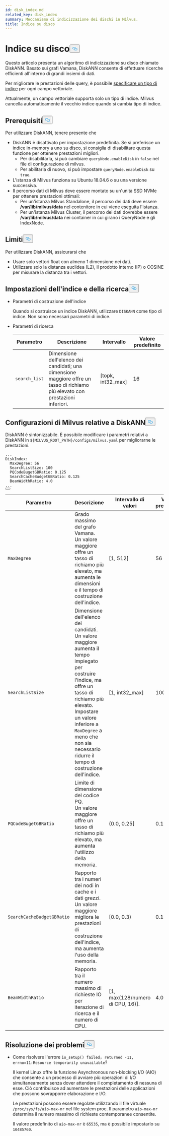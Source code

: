 ```yaml
---
id: disk_index.md
related_key: disk_index
summary: Meccanismo di indicizzazione dei dischi in Milvus.
title: Indice su disco
---
```

<h1 id="On-disk-Index" class="common-anchor-header">Indice su disco<button data-href="#On-disk-Index" class="anchor-icon" translate="no">
      <svg translate="no"
        aria-hidden="true"
        focusable="false"
        height="20"
        version="1.1"
        viewBox="0 0 16 16"
        width="16"
      >
        <path
          fill="#0092E4"
          fill-rule="evenodd"
          d="M4 9h1v1H4c-1.5 0-3-1.69-3-3.5S2.55 3 4 3h4c1.45 0 3 1.69 3 3.5 0 1.41-.91 2.72-2 3.25V8.59c.58-.45 1-1.27 1-2.09C10 5.22 8.98 4 8 4H4c-.98 0-2 1.22-2 2.5S3 9 4 9zm9-3h-1v1h1c1 0 2 1.22 2 2.5S13.98 12 13 12H9c-.98 0-2-1.22-2-2.5 0-.83.42-1.64 1-2.09V6.25c-1.09.53-2 1.84-2 3.25C6 11.31 7.55 13 9 13h4c1.45 0 3-1.69 3-3.5S14.5 6 13 6z"
        ></path>
      </svg>
    </button></h1><p>Questo articolo presenta un algoritmo di indicizzazione su disco chiamato DiskANN. Basato sui grafi Vamana, DiskANN consente di effettuare ricerche efficienti all'interno di grandi insiemi di dati.</p>
<p>Per migliorare le prestazioni delle query, è possibile <a href="/docs/it/index-vector-fields.md">specificare un tipo di indice</a> per ogni campo vettoriale.</p>
<div class="alert note"> 
Attualmente, un campo vettoriale supporta solo un tipo di indice. Milvus cancella automaticamente il vecchio indice quando si cambia tipo di indice.</div>
<h2 id="Prerequisites" class="common-anchor-header">Prerequisiti<button data-href="#Prerequisites" class="anchor-icon" translate="no">
      <svg translate="no"
        aria-hidden="true"
        focusable="false"
        height="20"
        version="1.1"
        viewBox="0 0 16 16"
        width="16"
      >
        <path
          fill="#0092E4"
          fill-rule="evenodd"
          d="M4 9h1v1H4c-1.5 0-3-1.69-3-3.5S2.55 3 4 3h4c1.45 0 3 1.69 3 3.5 0 1.41-.91 2.72-2 3.25V8.59c.58-.45 1-1.27 1-2.09C10 5.22 8.98 4 8 4H4c-.98 0-2 1.22-2 2.5S3 9 4 9zm9-3h-1v1h1c1 0 2 1.22 2 2.5S13.98 12 13 12H9c-.98 0-2-1.22-2-2.5 0-.83.42-1.64 1-2.09V6.25c-1.09.53-2 1.84-2 3.25C6 11.31 7.55 13 9 13h4c1.45 0 3-1.69 3-3.5S14.5 6 13 6z"
        ></path>
      </svg>
    </button></h2><p>Per utilizzare DiskANN, tenere presente che</p>
<ul>
<li>DiskANN è disattivato per impostazione predefinita. Se si preferisce un indice in-memory a uno su disco, si consiglia di disabilitare questa funzione per ottenere prestazioni migliori.<ul>
<li>Per disabilitarla, si può cambiare <code translate="no">queryNode.enableDisk</code> in <code translate="no">false</code> nel file di configurazione di milvus.</li>
<li>Per abilitarla di nuovo, si può impostare <code translate="no">queryNode.enableDisk</code> su <code translate="no">true</code>.</li>
</ul></li>
<li>L'istanza di Milvus funziona su Ubuntu 18.04.6 o su una versione successiva.</li>
<li>Il percorso dati di Milvus deve essere montato su un'unità SSD NVMe per ottenere prestazioni ottimali:<ul>
<li>Per un'istanza Milvus Standalone, il percorso dei dati deve essere <strong>/var/lib/milvus/data</strong> nel contenitore in cui viene eseguita l'istanza.</li>
<li>Per un'istanza Milvus Cluster, il percorso dei dati dovrebbe essere <strong>/var/lib/milvus/data</strong> nei container in cui girano i QueryNode e gli IndexNode.</li>
</ul></li>
</ul>
<h2 id="Limits" class="common-anchor-header">Limiti<button data-href="#Limits" class="anchor-icon" translate="no">
      <svg translate="no"
        aria-hidden="true"
        focusable="false"
        height="20"
        version="1.1"
        viewBox="0 0 16 16"
        width="16"
      >
        <path
          fill="#0092E4"
          fill-rule="evenodd"
          d="M4 9h1v1H4c-1.5 0-3-1.69-3-3.5S2.55 3 4 3h4c1.45 0 3 1.69 3 3.5 0 1.41-.91 2.72-2 3.25V8.59c.58-.45 1-1.27 1-2.09C10 5.22 8.98 4 8 4H4c-.98 0-2 1.22-2 2.5S3 9 4 9zm9-3h-1v1h1c1 0 2 1.22 2 2.5S13.98 12 13 12H9c-.98 0-2-1.22-2-2.5 0-.83.42-1.64 1-2.09V6.25c-1.09.53-2 1.84-2 3.25C6 11.31 7.55 13 9 13h4c1.45 0 3-1.69 3-3.5S14.5 6 13 6z"
        ></path>
      </svg>
    </button></h2><p>Per utilizzare DiskANN, assicurarsi che</p>
<ul>
<li>Usare solo vettori float con almeno 1 dimensione nei dati.</li>
<li>Utilizzare solo la distanza euclidea (L2), il prodotto interno (IP) o COSINE per misurare la distanza tra i vettori.</li>
</ul>
<h2 id="Index-and-search-settings" class="common-anchor-header">Impostazioni dell'indice e della ricerca<button data-href="#Index-and-search-settings" class="anchor-icon" translate="no">
      <svg translate="no"
        aria-hidden="true"
        focusable="false"
        height="20"
        version="1.1"
        viewBox="0 0 16 16"
        width="16"
      >
        <path
          fill="#0092E4"
          fill-rule="evenodd"
          d="M4 9h1v1H4c-1.5 0-3-1.69-3-3.5S2.55 3 4 3h4c1.45 0 3 1.69 3 3.5 0 1.41-.91 2.72-2 3.25V8.59c.58-.45 1-1.27 1-2.09C10 5.22 8.98 4 8 4H4c-.98 0-2 1.22-2 2.5S3 9 4 9zm9-3h-1v1h1c1 0 2 1.22 2 2.5S13.98 12 13 12H9c-.98 0-2-1.22-2-2.5 0-.83.42-1.64 1-2.09V6.25c-1.09.53-2 1.84-2 3.25C6 11.31 7.55 13 9 13h4c1.45 0 3-1.69 3-3.5S14.5 6 13 6z"
        ></path>
      </svg>
    </button></h2><ul>
<li><p>Parametri di costruzione dell'indice</p>
<p>Quando si costruisce un indice DiskANN, utilizzare <code translate="no">DISKANN</code> come tipo di indice. Non sono necessari parametri di indice.</p></li>
<li><p>Parametri di ricerca</p>
<table>
<thead>
<tr><th>Parametro</th><th>Descrizione</th><th>Intervallo</th><th>Valore predefinito</th></tr>
</thead>
<tbody>
<tr><td><code translate="no">search_list</code></td><td>Dimensione dell'elenco dei candidati; una dimensione maggiore offre un tasso di richiamo più elevato con prestazioni inferiori.</td><td>[topk, int32_max]</td><td>16</td></tr>
</tbody>
</table>
</li>
</ul>
<h2 id="DiskANN-related-Milvus-configurations" class="common-anchor-header">Configurazioni di Milvus relative a DiskANN<button data-href="#DiskANN-related-Milvus-configurations" class="anchor-icon" translate="no">
      <svg translate="no"
        aria-hidden="true"
        focusable="false"
        height="20"
        version="1.1"
        viewBox="0 0 16 16"
        width="16"
      >
        <path
          fill="#0092E4"
          fill-rule="evenodd"
          d="M4 9h1v1H4c-1.5 0-3-1.69-3-3.5S2.55 3 4 3h4c1.45 0 3 1.69 3 3.5 0 1.41-.91 2.72-2 3.25V8.59c.58-.45 1-1.27 1-2.09C10 5.22 8.98 4 8 4H4c-.98 0-2 1.22-2 2.5S3 9 4 9zm9-3h-1v1h1c1 0 2 1.22 2 2.5S13.98 12 13 12H9c-.98 0-2-1.22-2-2.5 0-.83.42-1.64 1-2.09V6.25c-1.09.53-2 1.84-2 3.25C6 11.31 7.55 13 9 13h4c1.45 0 3-1.69 3-3.5S14.5 6 13 6z"
        ></path>
      </svg>
    </button></h2><p>DiskANN è sintonizzabile. È possibile modificare i parametri relativi a DiskANN in <code translate="no">${MILVUS_ROOT_PATH}/configs/milvus.yaml</code> per migliorarne le prestazioni.</p>
<pre><code translate="no" class="language-YAML">...
DiskIndex:
  MaxDegree: 56
  SearchListSize: 100
  PQCodeBugetGBRatio: 0.125
  SearchCacheBudgetGBRatio: 0.125
  BeamWidthRatio: 4.0
...
<button class="copy-code-btn"></button></code></pre>
<table>
<thead>
<tr><th>Parametro</th><th>Descrizione</th><th>Intervallo di valori</th><th>Valore predefinito</th></tr>
</thead>
<tbody>
<tr><td><code translate="no">MaxDegree</code></td><td>Grado massimo del grafo Vamana. <br/> Un valore maggiore offre un tasso di richiamo più elevato, ma aumenta le dimensioni e il tempo di costruzione dell'indice.</td><td>[1, 512]</td><td>56</td></tr>
<tr><td><code translate="no">SearchListSize</code></td><td>Dimensione dell'elenco dei candidati. <br/> Un valore maggiore aumenta il tempo impiegato per costruire l'indice, ma offre un tasso di richiamo più elevato. <br/> Impostare un valore inferiore a <code translate="no">MaxDegree</code> a meno che non sia necessario ridurre il tempo di costruzione dell'indice.</td><td>[1, int32_max]</td><td>100</td></tr>
<tr><td><code translate="no">PQCodeBugetGBRatio</code></td><td>Limite di dimensione del codice PQ. <br/> Un valore maggiore offre un tasso di richiamo più elevato, ma aumenta l'utilizzo della memoria.</td><td>(0.0, 0.25]</td><td>0.125</td></tr>
<tr><td><code translate="no">SearchCacheBudgetGBRatio</code></td><td>Rapporto tra i numeri dei nodi in cache e i dati grezzi. <br/> Un valore maggiore migliora le prestazioni di costruzione dell'indice, ma aumenta l'uso della memoria.</td><td>[0.0, 0.3)</td><td>0.10</td></tr>
<tr><td><code translate="no">BeamWidthRatio</code></td><td>Rapporto tra il numero massimo di richieste IO per iterazione di ricerca e il numero di CPU.</td><td>[1, max(128/numero di CPU, 16)].</td><td>4.0</td></tr>
</tbody>
</table>
<h2 id="Troubleshooting" class="common-anchor-header">Risoluzione dei problemi<button data-href="#Troubleshooting" class="anchor-icon" translate="no">
      <svg translate="no"
        aria-hidden="true"
        focusable="false"
        height="20"
        version="1.1"
        viewBox="0 0 16 16"
        width="16"
      >
        <path
          fill="#0092E4"
          fill-rule="evenodd"
          d="M4 9h1v1H4c-1.5 0-3-1.69-3-3.5S2.55 3 4 3h4c1.45 0 3 1.69 3 3.5 0 1.41-.91 2.72-2 3.25V8.59c.58-.45 1-1.27 1-2.09C10 5.22 8.98 4 8 4H4c-.98 0-2 1.22-2 2.5S3 9 4 9zm9-3h-1v1h1c1 0 2 1.22 2 2.5S13.98 12 13 12H9c-.98 0-2-1.22-2-2.5 0-.83.42-1.64 1-2.09V6.25c-1.09.53-2 1.84-2 3.25C6 11.31 7.55 13 9 13h4c1.45 0 3-1.69 3-3.5S14.5 6 13 6z"
        ></path>
      </svg>
    </button></h2><ul>
<li><p>Come risolvere l'errore <code translate="no">io_setup() failed; returned -11, errno=11:Resource temporarily unavailable</code>?</p>
<p>Il kernel Linux offre la funzione Asynchronous non-blocking I/O (AIO) che consente a un processo di avviare più operazioni di I/O simultaneamente senza dover attendere il completamento di nessuna di esse. Ciò contribuisce ad aumentare le prestazioni delle applicazioni che possono sovrapporre elaborazione e I/O.</p>
<p>Le prestazioni possono essere regolate utilizzando il file virtuale <code translate="no">/proc/sys/fs/aio-max-nr</code> nel file system proc. Il parametro <code translate="no">aio-max-nr</code> determina il numero massimo di richieste contemporanee consentite.</p>
<p>Il valore predefinito di <code translate="no">aio-max-nr</code> è <code translate="no">65535</code>, ma è possibile impostarlo su <code translate="no">10485760</code>.</p></li>
</ul>
